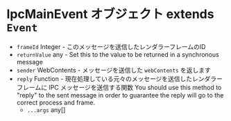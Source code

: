 # IpcMainEvent オブジェクト extends `Event`

* `frameId` Integer - このメッセージを送信したレンダラーフレームのID
* `returnValue` any - Set this to the value to be returned in a synchronous message
* `sender` WebContents - メッセージを送信した `webContents` を返します
* `reply` Function - 現在処理している元々のメッセージを送信したレンダラーフレームに IPC メッセージを送信する関数 You should use this method to "reply" to the sent message in order to guarantee the reply will go to the correct process and frame. 
  * `...args` any[]